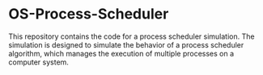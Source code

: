 # OS-Process-Scheduler
This repository contains the code for a process scheduler simulation. The simulation is designed to simulate the behavior of a process scheduler algorithm, which manages the execution of multiple processes on a computer system. 
